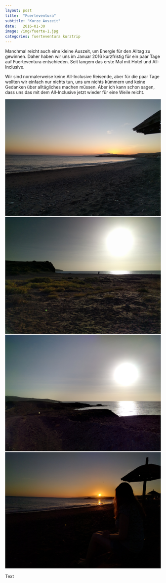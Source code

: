 ```yaml
---
layout: post
title:  "Fuerteventura"
subtitle: "Kurze Auszeit"
date:   2016-01-30
image: /img/fuerte-1.jpg
categories: fuerteventura kurztrip
---
```


Manchmal reicht auch eine kleine Auszeit, um Energie für den Alltag zu gewinnen. Daher haben wir uns im Januar 2016 kurzfristig für ein paar Tage auf Fuerteventura entschieden. Seit langem das erste Mal mit Hotel und All-Inclusive. 

Wir sind normalerweise keine All-Inclusive Reisende, aber für die paar Tage wollten wir einfach nur nichts tun, uns um nichts kümmern und keine Gedanken über alltägliches machen müssen. Aber ich kann schon sagen, dass uns das mit dem All-Inclusive jetzt wieder für eine Weile reicht.

<div class="container-gallery">
<div><img src="/img/fuerte-5.jpg" alt></div>
<div><img src="/img/fuerte-3.jpg" alt></div>
<div><img src="/img/fuerte-2.jpg" alt></div>
<div><img src="/img/fuerte-4.jpg" alt></div>
</div>

Text
